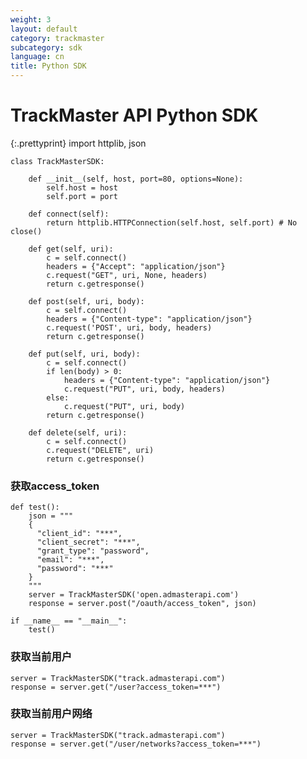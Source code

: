 ```yaml
---
weight: 3
layout: default
category: trackmaster
subcategory: sdk
language: cn
title: Python SDK
---
```


# TrackMaster API Python SDK

{:.prettyprint}
    import httplib, json

    class TrackMasterSDK:

        def __init__(self, host, port=80, options=None):
            self.host = host
            self.port = port

        def connect(self):
            return httplib.HTTPConnection(self.host, self.port) # No close()

        def get(self, uri):
            c = self.connect()
            headers = {"Accept": "application/json"}
            c.request("GET", uri, None, headers)
            return c.getresponse()

        def post(self, uri, body):
            c = self.connect()
            headers = {"Content-type": "application/json"}
            c.request('POST', uri, body, headers)
            return c.getresponse()

        def put(self, uri, body):
            c = self.connect()
            if len(body) > 0:
                headers = {"Content-type": "application/json"}
                c.request("PUT", uri, body, headers)
            else:
                c.request("PUT", uri, body)
            return c.getresponse()

        def delete(self, uri):
            c = self.connect()
            c.request("DELETE", uri)
            return c.getresponse()

### 获取access_token

    def test():
        json = """
        {
          "client_id": "***",
          "client_secret": "***",
          "grant_type": "password",
          "email": "***",
          "password": "***"
        }
        """
        server = TrackMasterSDK('open.admasterapi.com')
        response = server.post("/oauth/access_token", json)

    if __name__ == "__main__":
        test()

### 获取当前用户

    server = TrackMasterSDK("track.admasterapi.com")
    response = server.get("/user?access_token=***")

### 获取当前用户网络

    server = TrackMasterSDK("track.admasterapi.com")
    response = server.get("/user/networks?access_token=***")



